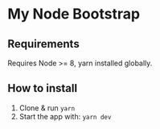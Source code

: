 # My Node Bootstrap

## Requirements
Requires Node >= 8, yarn installed globally.

## How to install
1) Clone & run `yarn`
2) Start the app with: `yarn dev`